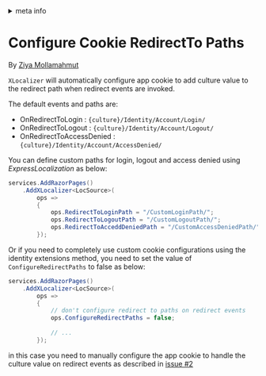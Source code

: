 <!-- meta tags details, will be assigned to meta tags inside header by js -->
<div id="meta-info">
<details><summary>meta info</summary>

> * Title: <i id="md-title">Configure Cookie RedirectTo Paths</i>
> * Keywords: <i id="md-keywords">localization, asp.net-core, xlocalizer, cookie, redirectto, path</i>
> * Description: <i id="md-description">Configure localized cookie redirect to paths in Asp.Net Core web app.</i>
> * Author: <i id="md-author">Ziya Mollamahmut</i>
> * Date: <i id="md-date">08-Aug-2020</i>
> * Image: <i id="md-image">https://github.com/LazZiya/Docs/raw/vNext/XLocalizer/v1.0/images/xlocalizer-logo.png</i>
> * Image-alt: <i id="md-image-alt">XLocalizer Logo</i>
> * Version: <i id="md-version">v1.0</i>

</details>
</div>

# Configure Cookie RedirectTo Paths

By [Ziya Mollamahmut](https://github.com/LazZiya)

`XLocalizer` will automatically configure app cookie to add culture value to the redirect path when redirect events are invoked.

The default events and paths are: 
- OnRedirectToLogin : `{culture}/Identity/Account/Login/`
- OnRedirectToLogout : `{culture}/Identity/Account/Logout/`
- OnRedirectToAccessDenied : `{culture}/Identity/Account/AccessDenied/`

You can define custom paths for login, logout and access denied using _ExpressLocalization_ as below:

````cs
services.AddRazorPages()
    .AddXLocalizer<LocSource>(
        ops =>
        {
            ops.RedirectToLoginPath = "/CustomLoginPath/";
            ops.RedirectToLogoutPath = "/CustomLogoutPath/";
            ops.RedirectToAcceddDeniedPath = "/CustomAccessDeniedPath/";
        });
````

Or if you need to completely use custom cookie configurations using the identity extensions method, you need to set the value of `ConfigureRedirectPaths` to false as below:

````cs
services.AddRazorPages()
    .AddXLocalizer<LocSource>(
        ops =>
        {            
            // don't configure redirect to paths on redirect events
            ops.ConfigureRedirectPaths = false;
            
            // ...
        });
````

in this case you need to manually configure the app cookie to handle the culture value on redirect events as described in [issue #2][2]


[2]: https://github.com/LazZiya/ExpressLocalization/issues/6
